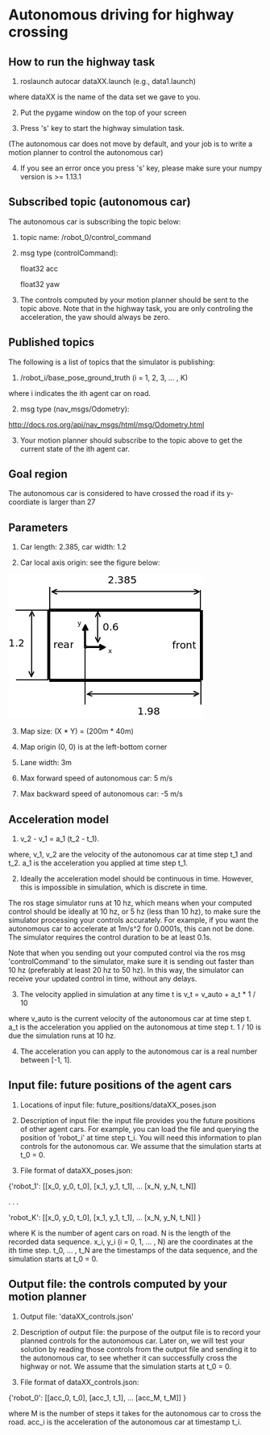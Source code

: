# Autonomous driving for highway crossing

## How to run the highway task

1. roslaunch autocar dataXX.launch (e.g., data1.launch)

where dataXX is the name of the data set we gave to you.

2. Put the pygame window on the top of your screen

3. Press 's' key to start the highway simulation task. 

(The autonomous car does not move by default, and your job is to write a motion planner to control the autonomous car)

4. If you see an error once you press 's' key, please make sure your
numpy version is >= 1.13.1

## Subscribed topic (autonomous car)

The autonomous car is subscribing the topic below:

1. topic name: /robot_0/control_command

2. msg type (controlCommand): 

    float32 acc

    float32 yaw

3. The controls computed by your motion planner should be sent to the topic above. 
Note that in the highway task, you are only controling the acceleration, the yaw should always be zero.

## Published topics

The following is a list of topics that the simulator is publishing:

1. /robot_i/base_pose_ground_truth (i = 1, 2, 3, ... , K)

where i indicates the ith agent car on road.

2. msg type (nav_msgs/Odometry):

http://docs.ros.org/api/nav_msgs/html/msg/Odometry.html

3. Your motion planner should subscribe to the topic above to get the current state of the ith agent car.

## Goal region

The autonomous car is considered to have crossed the road if its y-coordiate is larger than 27 

## Parameters

1. Car length: 2.385, car width: 1.2

2. Car local axis origin: see the figure below:

![alt text](figs/car_params.png)

3. Map size: (X * Y) = (200m * 40m)

4. Map origin (0, 0) is at the left-bottom corner

5. Lane width: 3m

6. Max forward speed of autonomous car: 5 m/s

7. Max backward speed of autonomous car: -5 m/s

## Acceleration model

1. v_2 - v_1 = a_1 (t_2 - t_1). 

where, v_1, v_2 are the velocity of the autonomous car at time step
t_1 and t_2. a_1 is the acceleration you applied at time step t_1.

2. Ideally the acceleration model should be continuous in time. However,
this is impossible in simulation, which is discrete in time.

The ros stage simulator runs at 10 hz, which means when your computed control
should be ideally at 10 hz, or 5 hz (less than 10 hz), to make sure the simulator 
processing your controls accurately.
For example, if you want the autonomous car to accelerate at 1m/s^2 for 
0.0001s, this can not be done. The simulator requires the control duration
to be at least 0.1s.

Note that when you sending out your computed control via the ros msg 'controlCommand'
to the simulator,
make sure it is sending out faster than 10 hz (preferably at least 20 hz to 50 hz). 
In this way, the simulator
can receive your updated control in time, without any delays.

3. The velocity applied in simulation at any time t is v_t = v_auto + a_t * 1 / 10

where v_auto is the current velocity of the autonomous car at time step t. 
a_t is the acceleration
you applied on the autonomous at time step t. 1 / 10 is due the simulation
runs at 10 hz.

4. The acceleration you can apply to the autonomous car is a real number
between [-1, 1].

## Input file: future positions of the agent cars

1. Locations of input file: future_positions/dataXX_poses.json 

2. Description of input file: the input file provides you the future positions of other agent
cars. For example, you can load the file and querying the position of 'robot_i'
at time step t_i.
You will need this information to plan controls for the autonomous car.
We assume that the simulation starts at t_0 = 0.

3. File format of dataXX_poses.json:

{'robot_1': [[x_0, y_0, t_0], 
              [x_1, y_1, t_1],
              ... 
              [x_N, y_N, t_N]]

 .
 .
 .

 'robot_K': [[x_0, y_0, t_0], 
              [x_1, y_1, t_1],
              ... 
              [x_N, y_N, t_N]]
}

where K is the number of agent cars on road. N is the length of the recorded data sequence.
x_i, y_i (i = 0, 1, ... , N) are the coordinates at the ith time step.
t_0, ... , t_N are the timestamps of the data sequence, and the simulation starts at t_0 = 0.


## Output file: the controls computed by your motion planner 

1. Output file: 'dataXX_controls.json' 

2. Description of output file: the purpose of the output file is to record your planned controls for the autonomous car.
Later on, we will test your solution by reading those controls from the output file and sending
it to the autonomous car, to see whether it can successfully cross the highway or not. We assume that the simulation starts at t_0 = 0.

3. File format of dataXX_controls.json:

{'robot_0': [[acc_0, t_0], 
             [acc_1, t_1],
              ... 
             [acc_M, t_M]]
}

where M is the number of steps it takes for the autonomous car to cross the road. acc_i is the 
acceleration of the autonomous car at timestamp t_i.

